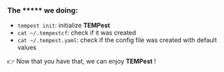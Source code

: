 
<script src="https://asciinema.org/a/170840.js" id="asciicast-170840" async></script>

### [](#head-init-1)The \*\*\*\*\* we doing:
- ``tempest init``: initialize **TEMPest**
- ``cat ~/.tempestcf``: check if it was created
- ``cat ~/.tempest.yaml``: check if the config file was created with default values

:point_right: Now that you have that, we can enjoy **TEMPest** !
